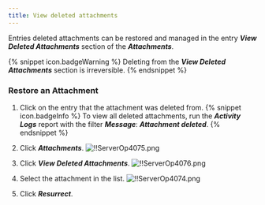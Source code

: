 ```yaml
---
title: View deleted attachments
---
```

Entries deleted attachments can be restored and managed in the entry ***View Deleted Attachments*** section of the ***Attachments***.  

{% snippet icon.badgeWarning %} 
Deleting from the ***View Deleted Attachments*** section is irreversible. 
{% endsnippet %}
 
### Restore an Attachment 

1. Click on the entry that the attachment was deleted from. 
{% snippet icon.badgeInfo %} 
To view all deleted attachments, run the ***Activity Logs*** report with the filter ***Message***: ***Attachment deleted***. 
{% endsnippet %}
 
2. Click ***Attachments***. 
![!!ServerOp4075.png](https://webdevolutions.azureedge.net/docs/en/server/ServerOp4075.png) 
1. Click ***View Deleted Attachments***. 
![!!ServerOp4076.png](https://webdevolutions.azureedge.net/docs/en/server/ServerOp4076.png) 
1. Select the attachment in the list. 
![!!ServerOp4074.png](https://webdevolutions.azureedge.net/docs/en/server/ServerOp4074.png) 
1. Click ***Resurrect***. 

